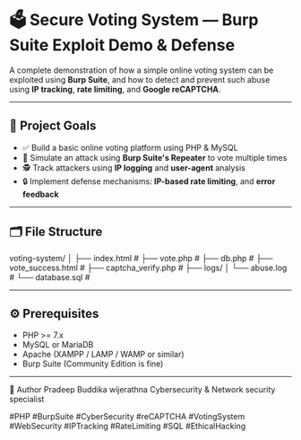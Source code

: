 # 🗳️ Secure Voting System — Burp Suite Exploit Demo & Defense

A complete demonstration of how a simple online voting system can be exploited using **Burp Suite**, and how to detect and prevent such abuse using **IP tracking**, **rate limiting**, and **Google reCAPTCHA**.

---

## 🚀 Project Goals

- ✅ Build a basic online voting platform using PHP & MySQL
- 🧪 Simulate an attack using **Burp Suite's Repeater** to vote multiple times
- 🕵️ Track attackers using **IP logging** and **user-agent** analysis
- 🔒 Implement defense mechanisms: **IP-based rate limiting**, and **error feedback**

---

## 🗂️ File Structure

voting-system/
│
├── index.html #
├── vote.php #
├── db.php # 
├── vote_success.html # 
├── captcha_verify.php # 
├── logs/
│ └── abuse.log # 
└── database.sql # 


---

## ⚙️ Prerequisites

- PHP >= 7.x
- MySQL or MariaDB
- Apache (XAMPP / LAMP / WAMP or similar)
- Burp Suite (Community Edition is fine)


---
🙌 Author
Pradeep Buddika wijerathna
Cybersecurity & Network security specialist

#PHP #BurpSuite #CyberSecurity #reCAPTCHA #VotingSystem #WebSecurity #IPTracking #RateLimiting #SQL #EthicalHacking

